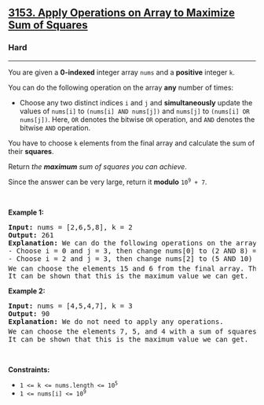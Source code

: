 <h2><a href="https://leetcode.com/problems/apply-operations-on-array-to-maximize-sum-of-squares/">3153. Apply Operations on Array to Maximize Sum of Squares</a></h2><h3>Hard</h3><hr><p>You are given a <strong>0-indexed</strong> integer array <code>nums</code> and a <strong>positive</strong> integer <code>k</code>.</p>

<p>You can do the following operation on the array <strong>any</strong> number of times:</p>

<ul>
	<li>Choose any two distinct indices <code>i</code> and <code>j</code> and <strong>simultaneously</strong> update the values of <code>nums[i]</code> to <code>(nums[i] AND nums[j])</code> and <code>nums[j]</code> to <code>(nums[i] OR nums[j])</code>. Here, <code>OR</code> denotes the bitwise <code>OR</code> operation, and <code>AND</code> denotes the bitwise <code>AND</code> operation.</li>
</ul>

<p>You have to choose <code>k</code> elements from the final array and calculate the sum of their <strong>squares</strong>.</p>

<p>Return <em>the <strong>maximum</strong> sum of squares you can achieve</em>.</p>

<p>Since the answer can be very large, return it <strong>modulo</strong> <code>10<sup>9</sup> + 7</code>.</p>

<p>&nbsp;</p>
<p><strong class="example">Example 1:</strong></p>

<pre>
<strong>Input:</strong> nums = [2,6,5,8], k = 2
<strong>Output:</strong> 261
<strong>Explanation:</strong> We can do the following operations on the array:
- Choose i = 0 and j = 3, then change nums[0] to (2 AND 8) = 0 and nums[3] to (2 OR 8) = 10. The resulting array is nums = [0,6,5,10].
- Choose i = 2 and j = 3, then change nums[2] to (5 AND 10) = 0 and nums[3] to (5 OR 10) = 15. The resulting array is nums = [0,6,0,15].
We can choose the elements 15 and 6 from the final array. The sum of squares is 15<sup>2</sup> + 6<sup>2</sup> = 261.
It can be shown that this is the maximum value we can get.
</pre>

<p><strong class="example">Example 2:</strong></p>

<pre>
<strong>Input:</strong> nums = [4,5,4,7], k = 3
<strong>Output:</strong> 90
<strong>Explanation:</strong> We do not need to apply any operations.
We can choose the elements 7, 5, and 4 with a sum of squares: 7<sup>2</sup> + 5<sup>2</sup> + 4<sup>2</sup> = 90.
It can be shown that this is the maximum value we can get.
</pre>

<p>&nbsp;</p>
<p><strong>Constraints:</strong></p>

<ul>
	<li><code>1 &lt;= k &lt;= nums.length &lt;= 10<sup>5</sup></code></li>
	<li><code>1 &lt;= nums[i] &lt;= 10<sup>9</sup></code></li>
</ul>
